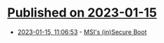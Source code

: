 # [Published on 2023-01-15](index.md)

* [2023-01-15, 11:06:53](https://lobste.rs/s/dncr72/msi_s_secure_boot) - [MSI's (in)Secure Boot](https://dawidpotocki.com/en/2023/01/13/msi-insecure-boot/)
